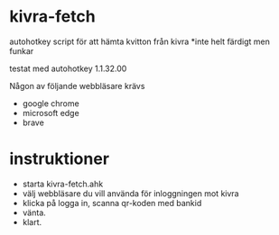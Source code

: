 # kivra-fetch
autohotkey script för att hämta kvitton från kivra
*inte helt färdigt men funkar

testat med autohotkey 1.1.32.00 


Någon av följande webbläsare krävs
* google chrome
* microsoft edge
* brave

# instruktioner
* starta kivra-fetch.ahk 
* välj webbläsare du vill använda för inloggningen mot kivra
* klicka på logga in, scanna qr-koden med bankid
* vänta.
* klart.
